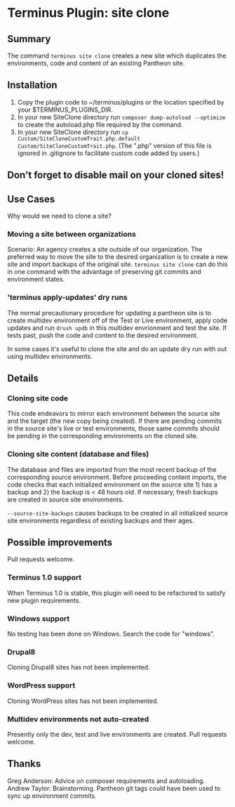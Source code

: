 # Terminus Plugin: site clone

## Summary
The command `terminus site clone` creates a new site which duplicates the environments, code and content of an existing Pantheon site.

## Installation
1. Copy the plugin code to ~/terminus/plugins or the location specified by your $TERMINUS_PLUGINS_DIR. 
2. In your new SiteClone directory run `composer dump-autoload --optimize` to create the autoload.php file required by the command. 
3. In your new SiteClone directory run `cp Custom/SiteCloneCustomTrait.php.default Custom/SiteCloneCustomTrait.php`. (The ".php" version of this file is ignored in .gitignore to facilitate custom code added by users.)

## Don't forget to disable mail on your cloned sites!

## Use Cases
Why would we need to clone a site?  
 
### Moving a site between organizations
Scenario: An agency creates a site outside of our organization.  The preferred way to move the site to the desired organization is to create a new site and import backups 
of the original site. `terminus site clone` can do this in one command with the advantage of preserving git commits and environment states. 

### 'terminus apply-updates' dry runs
The normal precautionary procedure for updating a pantheon site is to create multidev environment off of the Test or Live environment, apply code updates and run `drush updb`
in this multidev envrionment and test the site.  If tests past, push the code and content to the desired environment. 
   
In some cases it's useful to clone the site and do an update dry run with out using multidev environments.

## Details
### Cloning site code
This code endeavors to mirror each environment between the source site and the target (the new copy being created).  If there are pending commits in the source site's live or test 
environments, those same commits should be pending in the corresponding environments on the cloned site. 

### Cloning site content (database and files)
The database and files are imported from the most recent backup of the corresponding source environment. Before proceeding content imports, the code checks that each initialized environment
on the source site 1) has a backup and 2) the backup is < 48 hours old.  If necessary, fresh backups are created in source site environments.

`--source-site-backups` causes backups to be created in all initialized source site environments regardless of existing backups and their ages.


## Possible improvements
Pull requests welcome.

### Terminus 1.0 support
When Terminus 1.0 is stable, this plugin will need to be refactored to satisfy new plugin requirements.

### Windows support
No testing has been done on Windows. Search the code for "windows".  

### Drupal8
Cloning Drupal8 sites has not been implemented.

### WordPress support
Cloning WordPress sites has not been implemented.

### Multidev environments not auto-created
Presently only the dev, test and live environments are created. Pull requests welcome. 



## Thanks
Greg Anderson: Advice on composer requirements and autoloading. 
Andrew Taylor: Brainstorming. Pantheon git tags could have been used to sync up environment commits.
